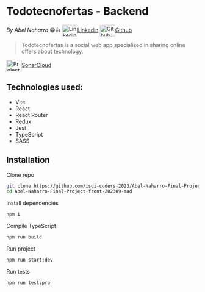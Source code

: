 # Todotecnofertas - Backend

_By Abel Naharro_ 😁👍 <a href="https://www.linkedin.com/in/abelnaharro/" target="blank">
<img align="center" src="https://cdn.jsdelivr.net/npm/simple-icons@10.1.0/icons/linkedin.svg" alt="Linkedin Abel Naharro" height="30" width="40"/>Linkedin</a> <a href="https://github.com/abelnhm" target="blank">
<img align="center" src="https://cdn.jsdelivr.net/npm/simple-icons@10.1.0/icons/github.svg" alt="Github Abel Naharro" height="30" width="40"/>Github</a>

> Todotecnofertas is a social web app specialized in sharing online offers about technology.

<a href="https://sonarcloud.io/summary/overall?id=isdi-coders-2023_Abel-Naharro-Final-Project-back-202309-mad" target="blank">
<img align="center" src="https://cdn.jsdelivr.net/npm/simple-icons@10.1.0/icons/sonarcloud.svg" alt="Project information on sonarcloud" height="30" width="40"/>SonarCloud</a>

## Technologies used:

- Vite
- React
- React Router
- Redux
- Jest
- TypeScript
- SASS

## Installation

Clone repo

```sh
git clone https://github.com/isdi-coders-2023/Abel-Naharro-Final-Project-front-202309-mad
cd Abel-Naharro-Final-Project-front-202309-mad
```

Install dependencies

```sh
npm i
```

Compile TypeScript

```sh
npm run build
```

Run project

```sh
npm run start:dev
```

Run tests

```sh
npm run test:pro
```
